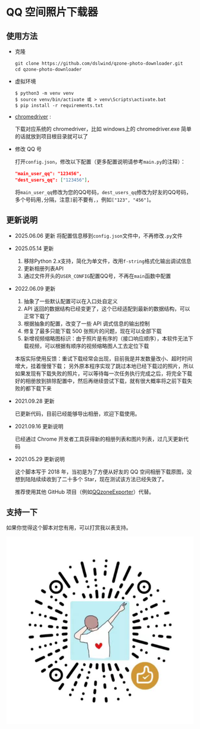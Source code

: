# QQ 空间照片下载器

## 使用方法

- 克隆

  ```shell
  git clone https://github.com/dslwind/qzone-photo-downloader.git
  cd qzone-photo-downloader
  ```

- 虚拟环境

  ```shell
  $ python3 -m venv venv
  $ source venv/bin/activate 或 > venv\Scripts\activate.bat
  $ pip install -r requirements.txt
  ```

- [chromedriver](https://googlechromelabs.github.io/chrome-for-testing/) : 

  下载对应系统的 chromedriver，比如 windows上的 chromedriver.exe 简单的话就放到项目根目录就可以了

- 修改 QQ 号

  打开`config.json`，修改以下配置（更多配置说明请参考`main.py`的注释）：

  ```json
  "main_user_qq": "123456",
  "dest_users_qq": ["123456"],
  ```
  
  将`main_user_qq`修改为您的QQ号码，`dest_users_qq`修改为好友的QQ号码，多个号码用`,`分隔，注意`]`前不要有`,`，例如`["123", "456"]`。

## 更新说明
- 2025.06.06 更新
  将配置信息移到`config.json`文件中，不再修改`.py`文件

- 2025.05.14 更新
  1. 移除Python 2.x支持，简化为单文件，改用`f-string`格式化输出调试信息
  2. 更新相册列表API
  3. 通过文件开头的`USER_CONFIG`配置QQ号，不再在`main`函数中配置

- 2022.06.09 更新
  
  1. 抽象了一些默认配置可以在入口处自定义
  2. API 返回的数据结构已经变更了，这个已经适配到最新的数据结构，可以正常下载了
  3. 根据抽象的配置，改变了一些 API 调式信息的输出控制
  4. 修复了最多只能下载 500 张照片的问题，现在可以全部下载
  5. 新增视频缩略图标识：由于照片是有序的（接口响应顺序），本软件无法下载视频，可以根据有顺序的视频缩略图人工去定位下载

  本版实际使用反馈：重试下载经常会出现，目前我是并发数量改小、超时时间增大，挂着慢慢下载；
  另外原本程序实现了跳过本地已经下载过的照片，所以如果发现有下载失败的照片，可以等待每一次任务执行完成之后，将完全下载好的相册放到排除配置中，然后再继续尝试下载，就有很大概率将之前下载失败的都下载下来

- 2021.09.28 更新

  已更新代码，目前已经能够导出相册，欢迎下载使用。

- 2021.09.16 更新说明

  已经通过 Chrome 开发者工具获得新的相册列表和图片列表，过几天更新代码

- 2021.05.29 更新说明

  这个脚本写于 2018 年，当初是为了方便从好友的 QQ 空间相册下载原图，没想到陆陆续续收到了二十多个 Star，现在测试该方法已经失效了。

  推荐使用其他 GitHub 项目（例如[QQzoneExporter](https://github.com/wwwpf/QzoneExporter)）代替。


## 支持一下

  如果你觉得这个脚本对您有用，可以打赏我以表支持。

  <img src="qr.jpg" />